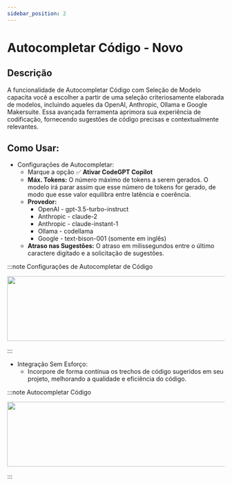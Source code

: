 ```yaml
---
sidebar_position: 2
---
```


# Autocompletar Código - Novo

## Descrição
A funcionalidade de Autocompletar Código com Seleção de Modelo capacita você a escolher a partir de uma seleção criteriosamente elaborada de modelos, incluindo aqueles da OpenAI, Anthropic, Ollama e Google Makersuite. Essa avançada ferramenta aprimora sua experiência de codificação, fornecendo sugestões de código precisas e contextualmente relevantes.

## Como Usar:
- Configurações de Autocompletar:
    - Marque a opção ✅ **Ativar CodeGPT Copilot**
    - **Máx. Tokens:** O número máximo de tokens a serem gerados. O modelo irá parar assim que esse número de tokens for gerado, de modo que esse valor equilibra entre latência e coerência.
    - **Provedor:**
        - OpenAI - gpt-3.5-turbo-instruct
        - Anthropic - claude-2
        - Anthropic - claude-instant-1
        - Ollama - codellama
        - Google - text-bison-001 (somente em inglês)
    - **Atraso nas Sugestões:** O atraso em milissegundos entre o último caractere digitado e a solicitação de sugestões.

:::note Configurações de Autocompletar de Código
<p align="center">
      <img width="600" height="150" src="https://github.com/davila7/code-gpt-docs/assets/6216945/b4b09276-bc7e-4a8d-847b-371a8bd34488" />
</p>
:::

- Integração Sem Esforço:
    - Incorpore de forma contínua os trechos de código sugeridos em seu projeto, melhorando a qualidade e eficiência do código.

:::note Autocompletar Código
<p align="center">
      <img width="600" height="150" src="https://github.com/davila7/code-gpt-docs/assets/6216945/cc3bb10a-5528-4671-8cc7-522e957e2bdd" />
</p>
:::

